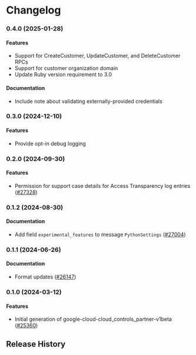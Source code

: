 # Changelog

### 0.4.0 (2025-01-28)

#### Features

* Support for CreateCustomer, UpdateCustomer, and DeleteCustomer RPCs 
* Support for customer organization domain 
* Update Ruby version requirement to 3.0 
#### Documentation

* Include note about validating externally-provided credentials 

### 0.3.0 (2024-12-10)

#### Features

* Provide opt-in debug logging 

### 0.2.0 (2024-09-30)

#### Features

* Permission for support case details for Access Transparency log entries ([#27328](https://github.com/googleapis/google-cloud-ruby/issues/27328)) 

### 0.1.2 (2024-08-30)

#### Documentation

* Add field `experimental_features` to message `PythonSettings` ([#27004](https://github.com/googleapis/google-cloud-ruby/issues/27004)) 

### 0.1.1 (2024-06-26)

#### Documentation

* Format updates ([#26147](https://github.com/googleapis/google-cloud-ruby/issues/26147)) 

### 0.1.0 (2024-03-12)

#### Features

* Initial generation of google-cloud-cloud_controls_partner-v1beta ([#25360](https://github.com/googleapis/google-cloud-ruby/issues/25360)) 

## Release History
